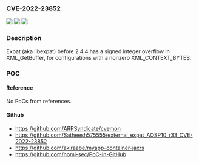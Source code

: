 ### [CVE-2022-23852](https://cve.mitre.org/cgi-bin/cvename.cgi?name=CVE-2022-23852)
![](https://img.shields.io/static/v1?label=Product&message=n%2Fa&color=blue)
![](https://img.shields.io/static/v1?label=Version&message=n%2Fa&color=blue)
![](https://img.shields.io/static/v1?label=Vulnerability&message=n%2Fa&color=brighgreen)

### Description

Expat (aka libexpat) before 2.4.4 has a signed integer overflow in XML_GetBuffer, for configurations with a nonzero XML_CONTEXT_BYTES.

### POC

#### Reference
No PoCs from references.

#### Github
- https://github.com/ARPSyndicate/cvemon
- https://github.com/Satheesh575555/external_expat_AOSP10_r33_CVE-2022-23852
- https://github.com/akiraabe/myapp-container-jaxrs
- https://github.com/nomi-sec/PoC-in-GitHub

